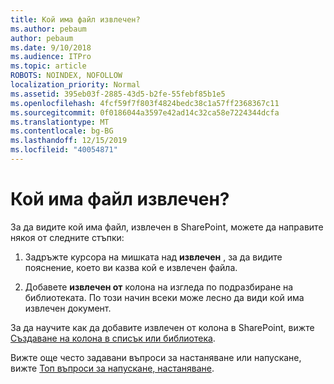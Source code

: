 ```yaml
---
title: Кой има файл извлечен?
ms.author: pebaum
author: pebaum
ms.date: 9/10/2018
ms.audience: ITPro
ms.topic: article
ROBOTS: NOINDEX, NOFOLLOW
localization_priority: Normal
ms.assetid: 395eb03f-2885-43d5-b2fe-55febf85b1e5
ms.openlocfilehash: 4fcf59f7f803f4824bedc38c1a57ff2368367c11
ms.sourcegitcommit: 0f0186044a3597e42ad14c32ca58e7224344dcfa
ms.translationtype: MT
ms.contentlocale: bg-BG
ms.lasthandoff: 12/15/2019
ms.locfileid: "40054871"
---
```

# <a name="who-has-a-file-checked-out"></a>Кой има файл извлечен?

За да видите кой има файл, извлечен в SharePoint, можете да направите някоя от следните стъпки:
  
1. Задръжте курсора на мишката над **извлечен** , за да видите пояснение, което ви казва кой е извлечен файла. 
    
2. Добавете **извлечен от** колона на изгледа по подразбиране на библиотеката. По този начин всеки може лесно да види кой има извлечен документ. 
    
За да научите как да добавите извлечен от колона в SharePoint, вижте [Създаване на колона в списък или библиотека](https://go.microsoft.com/fwlink/?linkid=2019591). 
  
Вижте още често задавани въпроси за настаняване или напускане, вижте [Топ въпроси за напускане, настаняване](https://go.microsoft.com/fwlink/?linkid=2018786).
  

